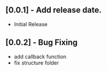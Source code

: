 ## [0.0.1] - Add release date.

* Initial Release

## [0.0.2] - Bug Fixing

* add callback function
* fix structure folder
